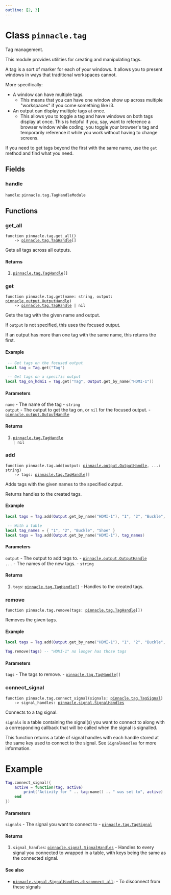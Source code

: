 ```yaml
---
outline: [2, 3]
---
```


# Class `pinnacle.tag`


Tag management.

This module provides utilities for creating and manipulating tags.

A tag is a sort of marker for each of your windows. It allows you to present windows in ways that
traditional workspaces cannot.

More specifically:

 - A window can have multiple tags.
   - This means that you can have one window show up across multiple "workspaces" if you come something like i3.
 - An output can display multiple tags at once.
   - This allows you to toggle a tag and have windows on both tags display at once. This is helpful if you, say, want to reference a browser window while coding; you toggle your browser's tag and temporarily reference it while you work without having to change screens.

If you need to get tags beyond the first with the same name, use the `get` method and find what you need.

## Fields

### handle

`handle`: <code>pinnacle.tag.TagHandleModule</code>




## Functions

### <Badge type="function" text="function" /> get_all

<div class="language-lua"><pre><code>function pinnacle.tag.get_all()
    -> <a href="/lua-reference/main/classes/pinnacle.tag.TagHandle">pinnacle.tag.TagHandle</a>[]</code></pre></div>

Gets all tags across all outputs.




#### Returns

1. <code><a href="/lua-reference/main/classes/pinnacle.tag.TagHandle">pinnacle.tag.TagHandle</a>[]</code>




### <Badge type="function" text="function" /> get

<div class="language-lua"><pre><code>function pinnacle.tag.get(name: string, output: <a href="/lua-reference/main/classes/pinnacle.output.OutputHandle">pinnacle.output.OutputHandle</a>)
    -> <a href="/lua-reference/main/classes/pinnacle.tag.TagHandle">pinnacle.tag.TagHandle</a> | nil</code></pre></div>

Gets the tag with the given name and output.

If `output` is not specified, this uses the focused output.

If an output has more than one tag with the same name, this returns the first.

#### Example
```lua
 -- Get tags on the focused output
local tag = Tag.get("Tag")

 -- Get tags on a specific output
local tag_on_hdmi1 = Tag.get("Tag", Output.get_by_name("HDMI-1"))
```



#### Parameters

`name` - The name of the tag
	- <code>string</code><br>
`output` - The output to get the tag on, or `nil` for the focused output.
	- <code><a href="/lua-reference/main/classes/pinnacle.output.OutputHandle">pinnacle.output.OutputHandle</a></code>



#### Returns

1. <code><a href="/lua-reference/main/classes/pinnacle.tag.TagHandle">pinnacle.tag.TagHandle</a> | nil</code>




### <Badge type="function" text="function" /> add

<div class="language-lua"><pre><code>function pinnacle.tag.add(output: <a href="/lua-reference/main/classes/pinnacle.output.OutputHandle">pinnacle.output.OutputHandle</a>, ...: string)
    -> tags: <a href="/lua-reference/main/classes/pinnacle.tag.TagHandle">pinnacle.tag.TagHandle</a>[]</code></pre></div>

Adds tags with the given names to the specified output.

Returns handles to the created tags.

#### Example
```lua
local tags = Tag.add(Output.get_by_name("HDMI-1"), "1", "2", "Buckle", "Shoe")

 -- With a table
local tag_names = { "1", "2", "Buckle", "Shoe" }
local tags = Tag.add(Output.get_by_name("HDMI-1"), tag_names)
```




#### Parameters

`output` - The output to add tags to.
	- <code><a href="/lua-reference/main/classes/pinnacle.output.OutputHandle">pinnacle.output.OutputHandle</a></code><br>
`...` - The names of the new tags.
	- <code>string</code>



#### Returns

1. `tags`: <code><a href="/lua-reference/main/classes/pinnacle.tag.TagHandle">pinnacle.tag.TagHandle</a>[]</code> - Handles to the created tags.




### <Badge type="function" text="function" /> remove

<div class="language-lua"><pre><code>function pinnacle.tag.remove(tags: <a href="/lua-reference/main/classes/pinnacle.tag.TagHandle">pinnacle.tag.TagHandle</a>[])</code></pre></div>

Removes the given tags.

#### Example
```lua
local tags = Tag.add(Output.get_by_name("HDMI-1"), "1", "2", "Buckle", "Shoe")

Tag.remove(tags) -- "HDMI-1" no longer has those tags
```


#### Parameters

`tags` - The tags to remove.
	- <code><a href="/lua-reference/main/classes/pinnacle.tag.TagHandle">pinnacle.tag.TagHandle</a>[]</code>






### <Badge type="function" text="function" /> connect_signal

<div class="language-lua"><pre><code>function pinnacle.tag.connect_signal(signals: <a href="/lua-reference/main/classes/pinnacle.tag.TagSignal">pinnacle.tag.TagSignal</a>)
    -> signal_handles: <a href="/lua-reference/main/classes/pinnacle.signal.SignalHandles">pinnacle.signal.SignalHandles</a></code></pre></div>

Connects to a tag signal.

`signals` is a table containing the signal(s) you want to connect to along with
a corresponding callback that will be called when the signal is signalled.

This function returns a table of signal handles with each handle stored at the same key used
to connect to the signal. See `SignalHandles` for more information.

# Example
```lua
Tag.connect_signal({
    active = function(tag, active)
        print("Activity for " .. tag:name() .. " was set to", active)
    end
})
```




#### Parameters

`signals` - The signal you want to connect to
	- <code><a href="/lua-reference/main/classes/pinnacle.tag.TagSignal">pinnacle.tag.TagSignal</a></code>



#### Returns

1. `signal_handles`: <code><a href="/lua-reference/main/classes/pinnacle.signal.SignalHandles">pinnacle.signal.SignalHandles</a></code> - Handles to every signal you connected to wrapped in a table, with keys being the same as the connected signal.



#### See also

- <code><a href="/lua-reference/main/classes/pinnacle#signal.SignalHandles.disconnect_all">pinnacle.signal.SignalHandles.disconnect_all</a></code>: - To disconnect from these signals